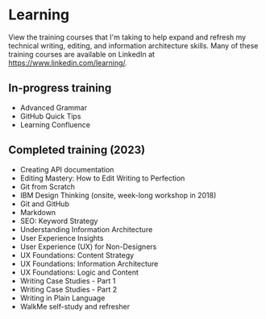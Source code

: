# Learning

View the training courses that I'm taking to help expand and refresh my technical writing, editing, and information architecture skills. Many of these training courses are available on LinkedIn at <a href="https://www.linkedin.com/learning/" target="_blank">https://www.linkedin.com/learning/</a>.

## In-progress training

* Advanced Grammar
* GitHub Quick Tips
* Learning Confluence

## Completed training (2023)

* Creating API documentation
* Editing Mastery: How to Edit Writing to Perfection
* Git from Scratch
* IBM Design Thinking (onsite, week-long workshop in 2018)
* Git and GitHub
* Markdown
* SEO: Keyword Strategy
* Understanding Information Architecture
* User Experience Insights
* User Experience (UX) for Non-Designers
* UX Foundations: Content Strategy
* UX Foundations: Information Architecture
* UX Foundations: Logic and Content
* Writing Case Studies - Part 1
* Writing Case Studies - Part 2
* Writing in Plain Language
* WalkMe self-study and refresher